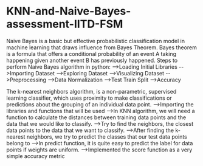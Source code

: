 # KNN-and-Naive-Bayes-assessment-IITD-FSM
 
Naive Bayes is a basic but effective probabilistic classification model in machine learning that draws influence from Bayes Theorem.
Bayes theorem is a formula that offers a conditional probability of an event A taking happening given another event B has previously happened.
Steps to perform Naive Bayes algorithm in python: 
-->Loading Initial Libraries
-->Importing Dataset
-->Exploring Dataset
-->Visualizing Dataset
-->Preprocessing
-->Data Normalization
-->Test Train Split
-->Accuracy

The k-nearest neighbors algorithm, is a non-parametric, supervised learning classifier, which uses proximity to make classifications or predictions about the grouping of an individual data point.
-->Importing the libraries and functions that will be used
-->In KNN algorithm, we will need a function to calculate the distances between training data points and the data that we would like to classify.
-->Try to find the neighbors, the closest data points to the data that we want to classify. 
-->After finding the k-nearest neighbors, we try to predict the classes that our test data points belong to
-->In predict function, it is quite easy to predict the label for data points if weights are uniform. 
-->Implemented the score function as a very simple accuracy metric
